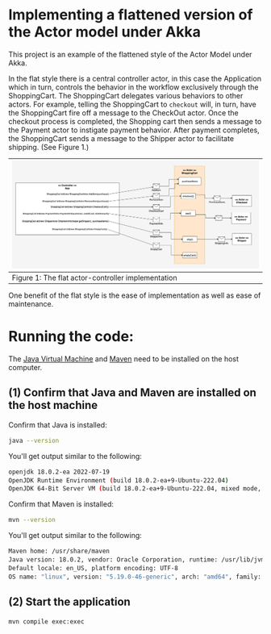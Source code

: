 # Implementing a flattened version of the Actor model under Akka

This project is an example of the flattened style of the Actor Model under Akka.

In the flat style there is a central controller actor, in this case the Application which in turn,
controls the behavior in the workflow exclusively through the ShoppingCart. The ShoppingCart delegates
various behaviors to other actors. For example, telling the ShoppingCart to `checkout` will, in turn, have
the ShoppingCart fire off a message to the CheckOut actor. Once the checkout process is completed,
the Shopping cart then sends a message to the Payment actor to instigate payment behavior.
After payment completes, the ShoppingCart sends a message to the Shipper actor to facilitate shipping. (See Figure 1.)

| ![Flat Style](./images/app-controller-akka.png)    |
|----------------------------------------------------|
| Figure 1: The flat actor-controller implementation |

One benefit of the flat style is the ease of implementation as well as ease of maintenance.

# Running the code:

The [Java Virtual Machine](https://openjdk.org/) and [Maven](https://maven.apache.org/install.html) need to be installed
on the host computer.

## (1) Confirm that Java and Maven are installed on the host machine

Confirm that Java is installed:

```bash
java --version
```

You'll get output similar to the following:

```bash
openjdk 18.0.2-ea 2022-07-19
OpenJDK Runtime Environment (build 18.0.2-ea+9-Ubuntu-222.04)
OpenJDK 64-Bit Server VM (build 18.0.2-ea+9-Ubuntu-222.04, mixed mode, sharing)
```

Confirm that Maven is installed:

```bash
mvn --version
```

You'll get output similar to the following:

```bash
Maven home: /usr/share/maven
Java version: 18.0.2, vendor: Oracle Corporation, runtime: /usr/lib/jvm/jdk-18.0.2
Default locale: en_US, platform encoding: UTF-8
OS name: "linux", version: "5.19.0-46-generic", arch: "amd64", family: "unix"
```

## (2) Start the application

```
mvn compile exec:exec
```
